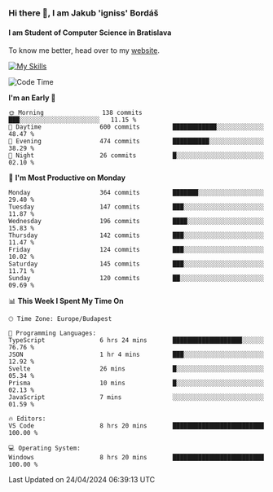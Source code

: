 ### Hi there 👋, I am Jakub 'igniss' Bordáš

#### I am Student of Computer Science in Bratislava
To know me better, head over to my [website](https://bordas.sk).

[![My Skills](https://skillicons.dev/icons?i=js,html,css,figma,svelte,java,kotlin,python,postgresql,typescript,nest,nodejs)](https://bordas.sk)


<!--START_SECTION:waka-->
![Code Time](http://img.shields.io/badge/Code%20Time-1%2C475%20hrs%2037%20mins-blue)

**I'm an Early 🐤** 

```text
🌞 Morning                138 commits         ███░░░░░░░░░░░░░░░░░░░░░░   11.15 % 
🌆 Daytime                600 commits         ████████████░░░░░░░░░░░░░   48.47 % 
🌃 Evening                474 commits         ██████████░░░░░░░░░░░░░░░   38.29 % 
🌙 Night                  26 commits          █░░░░░░░░░░░░░░░░░░░░░░░░   02.10 % 
```
📅 **I'm Most Productive on Monday** 

```text
Monday                   364 commits         ███████░░░░░░░░░░░░░░░░░░   29.40 % 
Tuesday                  147 commits         ███░░░░░░░░░░░░░░░░░░░░░░   11.87 % 
Wednesday                196 commits         ████░░░░░░░░░░░░░░░░░░░░░   15.83 % 
Thursday                 142 commits         ███░░░░░░░░░░░░░░░░░░░░░░   11.47 % 
Friday                   124 commits         ███░░░░░░░░░░░░░░░░░░░░░░   10.02 % 
Saturday                 145 commits         ███░░░░░░░░░░░░░░░░░░░░░░   11.71 % 
Sunday                   120 commits         ██░░░░░░░░░░░░░░░░░░░░░░░   09.69 % 
```


📊 **This Week I Spent My Time On** 

```text
🕑︎ Time Zone: Europe/Budapest

💬 Programming Languages: 
TypeScript               6 hrs 24 mins       ███████████████████░░░░░░   76.76 % 
JSON                     1 hr 4 mins         ███░░░░░░░░░░░░░░░░░░░░░░   12.92 % 
Svelte                   26 mins             █░░░░░░░░░░░░░░░░░░░░░░░░   05.34 % 
Prisma                   10 mins             █░░░░░░░░░░░░░░░░░░░░░░░░   02.13 % 
JavaScript               7 mins              ░░░░░░░░░░░░░░░░░░░░░░░░░   01.59 % 

🔥 Editors: 
VS Code                  8 hrs 20 mins       █████████████████████████   100.00 % 

💻 Operating System: 
Windows                  8 hrs 20 mins       █████████████████████████   100.00 % 
```


 Last Updated on 24/04/2024 06:39:13 UTC
<!--END_SECTION:waka-->
